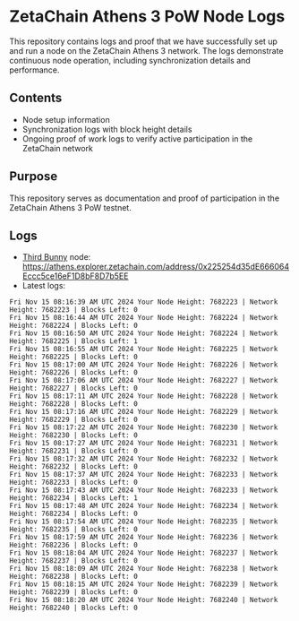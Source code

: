 # ZetaChain Athens 3 PoW Node Logs
This repository contains logs and proof that we have successfully set up and run a node on the ZetaChain Athens 3 network. The logs demonstrate continuous node operation, including synchronization details and performance.

## Contents
- Node setup information
- Synchronization logs with block height details
- Ongoing proof of work logs to verify active participation in the ZetaChain network

## Purpose
This repository serves as documentation and proof of participation in the ZetaChain Athens 3 PoW testnet.

## Logs

- [Third Bunny](https://thirdbunny.xyz/) node: https://athens.explorer.zetachain.com/address/0x225254d35dE666064Eccc5ce16eF1D8bF8D7b5EE
- Latest logs:
```
Fri Nov 15 08:16:39 AM UTC 2024 Your Node Height: 7682223 | Network Height: 7682223 | Blocks Left: 0
Fri Nov 15 08:16:44 AM UTC 2024 Your Node Height: 7682224 | Network Height: 7682224 | Blocks Left: 0
Fri Nov 15 08:16:50 AM UTC 2024 Your Node Height: 7682224 | Network Height: 7682225 | Blocks Left: 1
Fri Nov 15 08:16:55 AM UTC 2024 Your Node Height: 7682225 | Network Height: 7682225 | Blocks Left: 0
Fri Nov 15 08:17:00 AM UTC 2024 Your Node Height: 7682226 | Network Height: 7682226 | Blocks Left: 0
Fri Nov 15 08:17:06 AM UTC 2024 Your Node Height: 7682227 | Network Height: 7682227 | Blocks Left: 0
Fri Nov 15 08:17:11 AM UTC 2024 Your Node Height: 7682228 | Network Height: 7682228 | Blocks Left: 0
Fri Nov 15 08:17:16 AM UTC 2024 Your Node Height: 7682229 | Network Height: 7682229 | Blocks Left: 0
Fri Nov 15 08:17:22 AM UTC 2024 Your Node Height: 7682230 | Network Height: 7682230 | Blocks Left: 0
Fri Nov 15 08:17:27 AM UTC 2024 Your Node Height: 7682231 | Network Height: 7682231 | Blocks Left: 0
Fri Nov 15 08:17:32 AM UTC 2024 Your Node Height: 7682232 | Network Height: 7682232 | Blocks Left: 0
Fri Nov 15 08:17:37 AM UTC 2024 Your Node Height: 7682233 | Network Height: 7682233 | Blocks Left: 0
Fri Nov 15 08:17:43 AM UTC 2024 Your Node Height: 7682233 | Network Height: 7682234 | Blocks Left: 1
Fri Nov 15 08:17:48 AM UTC 2024 Your Node Height: 7682234 | Network Height: 7682234 | Blocks Left: 0
Fri Nov 15 08:17:54 AM UTC 2024 Your Node Height: 7682235 | Network Height: 7682235 | Blocks Left: 0
Fri Nov 15 08:17:59 AM UTC 2024 Your Node Height: 7682236 | Network Height: 7682236 | Blocks Left: 0
Fri Nov 15 08:18:04 AM UTC 2024 Your Node Height: 7682237 | Network Height: 7682237 | Blocks Left: 0
Fri Nov 15 08:18:09 AM UTC 2024 Your Node Height: 7682238 | Network Height: 7682238 | Blocks Left: 0
Fri Nov 15 08:18:15 AM UTC 2024 Your Node Height: 7682239 | Network Height: 7682239 | Blocks Left: 0
Fri Nov 15 08:18:20 AM UTC 2024 Your Node Height: 7682240 | Network Height: 7682240 | Blocks Left: 0
```

